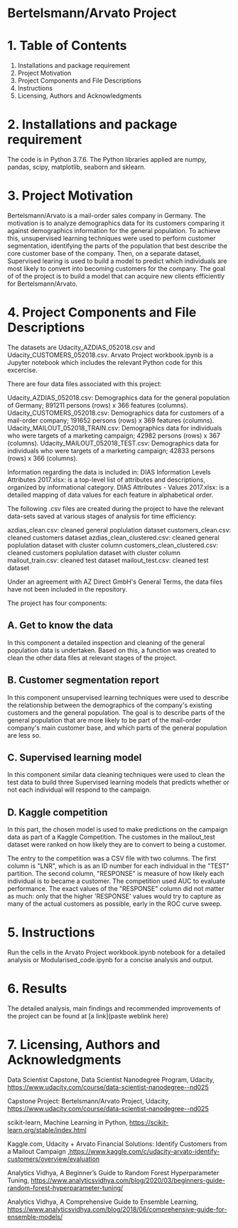 # Bertelsmann/Arvato Project

# 1. Table of Contents

1. Installations and package requirement
2. Project Motivation
3. Project Components and File Descriptions
4. Instructions
5. Licensing, Authors and Acknowledgments

# 2. Installations and package requirement

The code is in Python 3.7.6. The Python libraries applied are numpy, pandas, scipy, matplotlib, seaborn and sklearn. 

# 3. Project Motivation

Bertelsmann/Arvato is a mail-order sales company in Germany. The motivation is to  analyze demographics data for its customers comparing it against demographics information for the general population. To achieve this, unsupervised learning techniques were used to perform customer segmentation, identifying the parts of the population that best describe the core customer base of the company. Then, on a separate dataset, Supervised learing is used to build a model to predict which individuals are most likely to convert into becoming customers for the company. 
The goal of of the project is to build a model that can acquire new clients efficiently for Bertelsmann/Arvato.

# 4. Project Components and File Descriptions

The datasets are Udacity_AZDIAS_052018.csv and Udacity_CUSTOMERS_052018.csv. Arvato Project workbook.ipynb is a Jupyter notebook which includes the relevant Python code for this excercise. 

There are four data files associated with this project:

Udacity_AZDIAS_052018.csv: Demographics data for the general population of Germany; 891211 persons (rows) x 366 features (columns).
Udacity_CUSTOMERS_052018.csv: Demographics data for customers of a mail-order company; 191652 persons (rows) x 369 features (columns).
Udacity_MAILOUT_052018_TRAIN.csv: Demographics data for individuals who were targets of a marketing campaign; 42982 persons (rows) x 367 (columns).
Udacity_MAILOUT_052018_TEST.csv: Demographics data for individuals who were targets of a marketing campaign; 42833 persons (rows) x 366 (columns).

Information regarding the data is included in:
DIAS Information Levels Attributes 2017.xlsx: is a top-level list of attributes and descriptions, organized by informational category. 
DIAS Attributes - Values 2017.xlsx: is a detailed mapping of data values for each feature in alphabetical order.

The following .csv files are created during the project to have the relevant data-sets saved at various stages of analysis for time efficiency:

azdias_clean.csv: cleaned general poplulation dataset
customers_clean.csv: cleaned customers dataset
azdias_clean_clustered.csv: cleaned general poplulation dataset with cluster column
customers_clean_clustered.csv: cleaned customers poplulation dataset with cluster column
mailout_train.csv: cleaned test dataset 
mailout_test.csv: cleaned test dataset

Under an agreement with AZ Direct GmbH's General Terms, the data files have not been included in the repository.

The project has four components: 

## A. Get to know the data

In this component a detailed inspection and cleaning of the general population data is undertaken. Based on this, a function was created to clean the other data files at relevant stages of the project.

## B. Customer segmentation report 

In this component unsupervised learning techniques were used to describe the relationship between the demographics of the company's existing customers and the general population. The goal is to describe parts of the general population that are more likely to be part of the mail-order company's main customer base, and which parts of the general population are less so.

## C. Supervised learning model 

In this component similar data cleaning techniques were used to clean the test data to build three Supervised learning models that predicts whether or not each individual will respond to the campaign.

## D. Kaggle competition 

In this part, the chosen model is used to make predictions on the campaign data as part of a Kaggle Competition. 
The customes in the mailout_test dataset were ranked on how likely they are to convert to being a customer.

The entry to the competition was a CSV file with two columns. The first column is "LNR", which is as an ID number for each individual in the "TEST" partition.
The second column, "RESPONSE" is measure of how likely each individual is to became a customer. The competition used AUC to evaluate performance. 
The exact values of the "RESPONSE" column did not matter as much: only that the higher 'RESPONSE' values would try to capture as many of the actual customers as possible, early in the ROC curve sweep. 

# 5. Instructions

Run the cells in the Arvato Project workbook.ipynb notebook for a detailed analysis or Modularised_code.ipynb for a concise analysis and output.

# 6. Results

The detailed analysis, main findings and recommended improvements of the project can be found at [a link](paste weblink here)

# 7. Licensing, Authors and Acknowledgments

Data Scientist Capstone, Data Scientist Nanodegree Program, Udacity, https://www.udacity.com/course/data-scientist-nanodegree--nd025

Capstone Project: Bertelsmann/Arvato Project, Udacity, https://www.udacity.com/course/data-scientist-nanodegree--nd025

scikit-learn, Machine Learning in Python, https://scikit-learn.org/stable/index.html

Kaggle.com, Udacity + Arvato Financial Solutions: Identify Customers from a Mailout Campaign ,https://www.kaggle.com/c/udacity-arvato-identify-customers/overview/evaluation

Analytics Vidhya, A Beginner’s Guide to Random Forest Hyperparameter Tuning, https://www.analyticsvidhya.com/blog/2020/03/beginners-guide-random-forest-hyperparameter-tuning/

Analytics Vidhya, A Comprehensive Guide to Ensemble Learning, https://www.analyticsvidhya.com/blog/2018/06/comprehensive-guide-for-ensemble-models/
